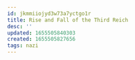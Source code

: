 ```yaml
---
id: jkmmiiojyd3w73a7yctgo1r
title: Rise and Fall of the Third Reich
desc: ''
updated: 1655505840303
created: 1655505827656
tags: nazi
---
```


